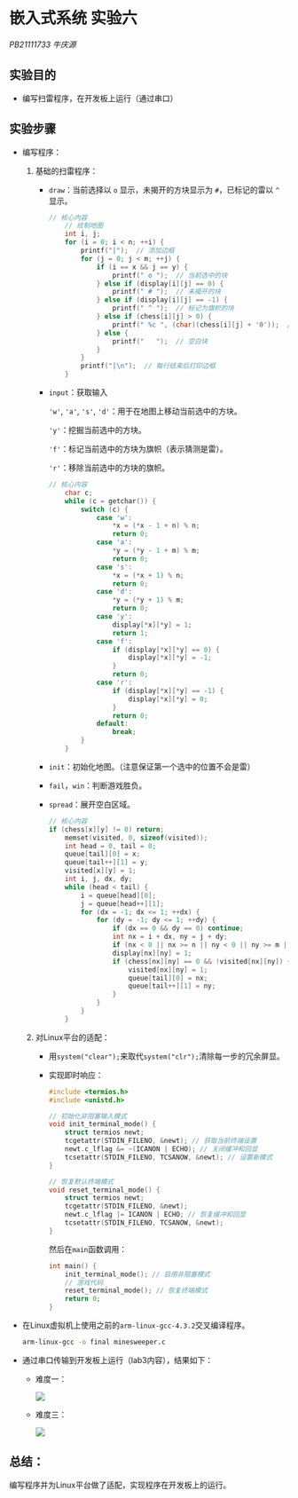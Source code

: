 # 嵌入式系统 实验六

*PB21111733 牛庆源*

## 实验目的

* 编写扫雷程序，在开发板上运行（通过串口）

## 实验步骤

* 编写程序：

  1. 基础的扫雷程序：

     * `draw`：当前选择以 `o` 显示，未揭开的方块显示为 `#`，已标记的雷以 `^` 显示。

       ```c
       // 核心内容
           // 绘制地图
           int i, j;
           for (i = 0; i < n; ++i) {
               printf("|");  // 添加边框
               for (j = 0; j < m; ++j) {
                   if (i == x && j == y) {
                       printf(" o ");  // 当前选中的块
                   } else if (display[i][j] == 0) {
                       printf(" # ");  // 未揭开的块
                   } else if (display[i][j] == -1) {
                       printf(" ^ ");  // 标记为旗帜的块
                   } else if (chess[i][j] > 0) {
                       printf(" %c ", (char)(chess[i][j] + '0'));  // 显示数字
                   } else {
                       printf("   ");  // 空白块
                   }
               }
               printf("|\n");  // 每行结束后打印边框
           }
       ```

     * `input`：获取输入

       `'w'`, `'a'`, `'s'`, `'d'`：用于在地图上移动当前选中的方块。

       `'y'`：挖掘当前选中的方块。

       `'f'`：标记当前选中的方块为旗帜（表示猜测是雷）。

       `'r'`：移除当前选中的方块的旗帜。

       ```c
       // 核心内容
           char c;
           while (c = getchar()) {
               switch (c) {
                   case 'w':
                       *x = (*x - 1 + n) % n;
                       return 0;
                   case 'a':
                       *y = (*y - 1 + m) % m;
                       return 0;
                   case 's':
                       *x = (*x + 1) % n;
                       return 0;
                   case 'd':
                       *y = (*y + 1) % m;
                       return 0;
                   case 'y':
                       display[*x][*y] = 1;
                       return 1;
                   case 'f':
                       if (display[*x][*y] == 0) {
                           display[*x][*y] = -1;
                       }
                       return 0;
                   case 'r':
                       if (display[*x][*y] == -1) {
                           display[*x][*y] = 0;
                       }
                       return 0;
                   default:
                       break;
               }
           }
       ```
       
     * `init`：初始化地图。（注意保证第一个选中的位置不会是雷）

     * `fail`，`win`：判断游戏胜负。

     * `spread`：展开空白区域。

       ```c
       // 核心内容
       if (chess[x][y] != 0) return;
           memset(visited, 0, sizeof(visited));
           int head = 0, tail = 0;
           queue[tail][0] = x;
           queue[tail++][1] = y;
           visited[x][y] = 1;
           int i, j, dx, dy;
           while (head < tail) {
               i = queue[head][0];
               j = queue[head++][1];
               for (dx = -1; dx <= 1; ++dx) {
                   for (dy = -1; dy <= 1; ++dy) {
                       if (dx == 0 && dy == 0) continue;
                       int nx = i + dx, ny = j + dy;
                       if (nx < 0 || nx >= n || ny < 0 || ny >= m || display[nx][ny] < 0) continue;
                       display[nx][ny] = 1;
                       if (chess[nx][ny] == 0 && !visited[nx][ny]) {
                           visited[nx][ny] = 1;
                           queue[tail][0] = nx;
                           queue[tail++][1] = ny;
                       }
                   }
               }
           }
       ```

       

  2. 对Linux平台的适配：

     * 用`system("clear");`来取代`system("clr");`清除每一步的冗余屏显。

     * 实现即时响应：

       ```c
       #include <termios.h>
       #include <unistd.h>
       
       // 初始化非阻塞输入模式
       void init_terminal_mode() {
           struct termios newt;
           tcgetattr(STDIN_FILENO, &newt); // 获取当前终端设置
           newt.c_lflag &= ~(ICANON | ECHO); // 关闭缓冲和回显
           tcsetattr(STDIN_FILENO, TCSANOW, &newt); // 设置新模式
       }
       
       // 恢复默认终端模式
       void reset_terminal_mode() {
           struct termios newt;
           tcgetattr(STDIN_FILENO, &newt);
           newt.c_lflag |= ICANON | ECHO; // 恢复缓冲和回显
           tcsetattr(STDIN_FILENO, TCSANOW, &newt);
       }
       ```

       然后在`main`函数调用：

       ```c
       int main() {
           init_terminal_mode(); // 启用非阻塞模式
           // 游戏代码
           reset_terminal_mode(); // 恢复终端模式
           return 0;
       }
       ```

* 在Linux虚拟机上使用之前的`arm-linux-gcc-4.3.2`交叉编译程序。

  ```bash
  arm-linux-gcc -o final minesweeper.c
  ```

* 通过串口传输到开发板上运行（lab3内容），结果如下：

  * 难度一：

    ![](img/1.png)

  * 难度三：

    ![](img/2.png)



## 总结：

编写程序并为Linux平台做了适配，实现程序在开发板上的运行。